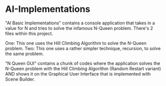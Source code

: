 # AI-Implementations

"AI Basic Implementations" contains a console application that takes in a value for N and tries to solve the infamous N-Queen problem. There's 2 files within this project.

One: This one uses the Hill Climbing Algorithm to solve the N-Queen problem.
Two: This one uses a rather simpler technique, recursion, to solve the same problem.


"N Queen GUI" contains a chunk of codes where the application solves the N-Queen problem with the Hill Climbing Algorithm (Random Restart variant) AND shows it on the Graphical User Interface that is implemented with Scene Builder.
